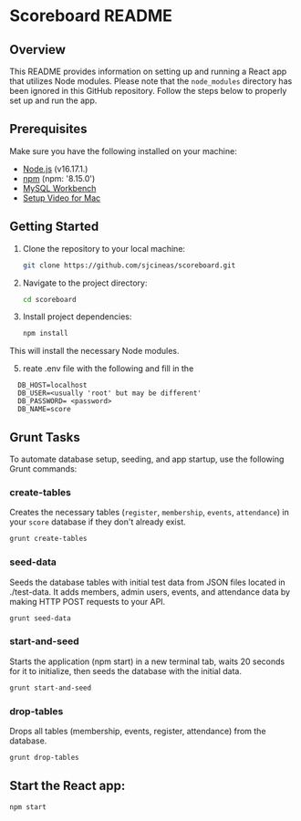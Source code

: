 # Scoreboard README

## Overview

This README provides information on setting up and running a React app that utilizes Node modules. Please note that the `node_modules` directory has been ignored in this GitHub repository. Follow the steps below to properly set up and run the app.

## Prerequisites

Make sure you have the following installed on your machine:

- [Node.js](https://nodejs.org/) (v16.17.1.)
- [npm](https://www.npmjs.com/) (npm: '8.15.0')
- [MySQL Workbench](https://www.mysql.com/products/workbench/)
 - [Setup Video for Mac](https://youtu.be/ODA3rWfmzg8?si=TI8J1DwC2dE0krpj)

## Getting Started

1. Clone the repository to your local machine:

   ```bash
   git clone https://github.com/sjcineas/scoreboard.git
   
2. Navigate to the project directory:
      ```bash
      cd scoreboard

4. Install project dependencies:

   ```bash
   npm install

This will install the necessary Node modules.

5. reate .env file  with the following and fill in the <inputs>
 ```
   DB_HOST=localhost
   DB_USER=<usually 'root' but may be different'
   DB_PASSWORD= <password>
   DB_NAME=score
 ```
## Grunt Tasks

To automate database setup, seeding, and app startup, use the following Grunt commands:

### create-tables

Creates the necessary tables (`register`, `membership`, `events`, `attendance`) in your `score` database if they don't already exist.

```bash
grunt create-tables
```
### seed-data

Seeds the database tables with initial test data from JSON files located in ./test-data. It adds members, admin users, events, and attendance data by making HTTP POST requests to your API.
```bash
grunt seed-data
```

### start-and-seed
Starts the application (npm start) in a new terminal tab, waits 20 seconds for it to initialize, then seeds the database with the initial data.
```bash
grunt start-and-seed
```

### drop-tables
Drops all tables (membership, events, register, attendance) from the database.
```bash
grunt drop-tables
```


## Start the React app:

 ```bash
 npm start
```

